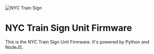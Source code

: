 <img src="https://cdn.shopify.com/s/files/1/2211/2775/files/logo-spotify_97c35d7a-ffa6-4d3f-b86f-54727da9344f_300x90@2x.png?v=1501017575" alt="NYC Train Sign">

# NYC Train Sign Unit Firmware

This is the NYC Train Sign Unit Firmware. It's powered by Python and NodeJS.

